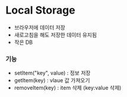 <h1>Local Storage</h1>

* 브라우저에 데이터 저장
* 새로고침을 해도 저장한 데이터 유지됨
* 작은 DB

<h3>기능</h3>

* setItem("key", value) : 정보 저장
* getItem(key) : vlaue 값 가져오기
* removeItem(key) : item 삭제 (key:value 삭제)